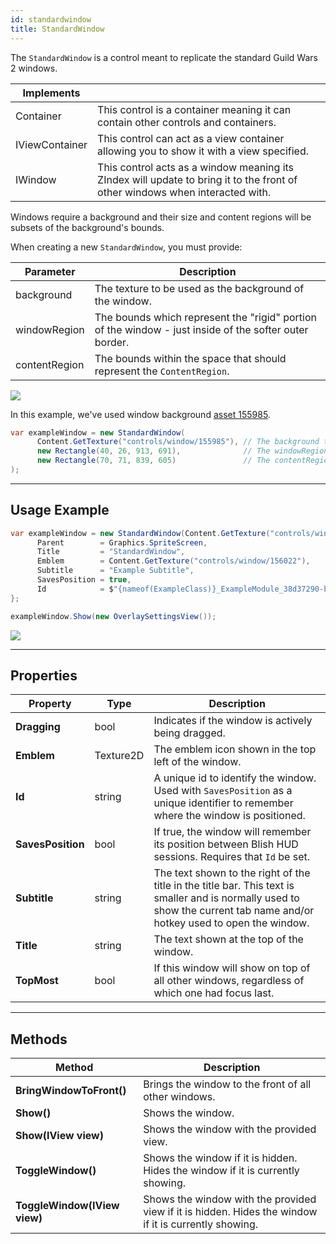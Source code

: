 ```yaml
---
id: standardwindow
title: StandardWindow
---
```


The `StandardWindow` is a control meant to replicate the standard Guild Wars 2 windows.

|Implements| |
|-|-|
|Container|This control is a container meaning it can contain other controls and containers.|
|IViewContainer|This control can act as a view container allowing you to show it with a view specified.|
|IWindow|This control acts as a window meaning its ZIndex will update to bring it to the front of other windows when interacted with.|

Windows require a background and their size and content regions will be subsets of the background's bounds.

When creating a new `StandardWindow`, you must provide:

|Parameter|Description|
|-|-|
|background|The texture to be used as the background of the window.|
|windowRegion|The bounds which represent the "rigid" portion of the window - just inside of the softer outer border.|
|contentRegion|The bounds within the space that should represent the `ContentRegion`.|

<img src="/img/docs/controls/window/rawBackgroundExample.png" />

In this example, we've used window background [asset 155985](https://assets.gw2dat.com/155985.png).

```cs
var exampleWindow = new StandardWindow(
      Content.GetTexture("controls/window/155985"), // The background texture of the window.
      new Rectangle(40, 26, 913, 691),              // The windowRegion
      new Rectangle(70, 71, 839, 605)               // The contentRegion
);
```

---

## Usage Example

```cs
var exampleWindow = new StandardWindow(Content.GetTexture("controls/window/155985"), new Rectangle(40, 26, 913, 691), new Rectangle(70, 71, 839, 605)) {
      Parent        = Graphics.SpriteScreen,
      Title         = "StandardWindow",
      Emblem        = Content.GetTexture("controls/window/156022"),
      Subtitle      = "Example Subtitle",
      SavesPosition = true,
      Id            = $"{nameof(ExampleClass)}_ExampleModule_38d37290-b5f9-447d-97ea-45b0b50e5f56"
};

exampleWindow.Show(new OverlaySettingsView());
```

<img src="/img/docs/controls/window/liveBackgroundExample.png" />

---

## Properties
|Property|Type|Description|
|-|-|-|
|**Dragging**|bool|Indicates if the window is actively being dragged.|
|**Emblem**|Texture2D|The emblem icon shown in the top left of the window.|
|**Id**|string|A unique id to identify the window. Used with `SavesPosition` as a unique identifier to remember where the window is positioned.|
|**SavesPosition**|bool|If true, the window will remember its position between Blish HUD sessions. Requires that `Id` be set.|
|**Subtitle**|string|The text shown to the right of the title in the title bar. This text is smaller and is normally used to show the current tab name and/or hotkey used to open the window.|
|**Title**|string|The text shown at the top of the window.|
|**TopMost**|bool|If this window will show on top of all other windows, regardless of which one had focus last.|

---

## Methods

|Method|Description|
|-|-|
|**BringWindowToFront()**|Brings the window to the front of all other windows.|
|**Show()**|Shows the window.|
|**Show(IView view)**|Shows the window with the provided view.|
|**ToggleWindow()**|Shows the window if it is hidden. Hides the window if it is currently showing.|
|**ToggleWindow(IView view)**|Shows the window with the provided view if it is hidden.  Hides the window if it is currently showing.|